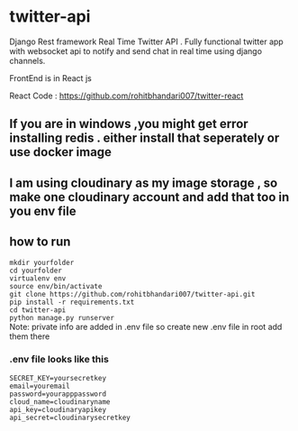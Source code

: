 # twitter-api
Django Rest framework Real Time Twitter API . Fully functional twitter app with websocket api to notify and send chat in real time using django channels.

FrontEnd is in React js  

React Code : https://github.com/rohitbhandari007/twitter-react
## If you are in windows ,you might get error installing redis . either install that seperately or use docker image
## I am using cloudinary as my image storage , so make one cloudinary account and add that too in you env file


## how to run
`mkdir yourfolder` </br>
`cd yourfolder` </br>
`virtualenv env`</br> 
`source env/bin/activate`</br>
`git clone https://github.com/rohitbhandari007/twitter-api.git` </br>
`pip install -r requirements.txt`</br>
`cd twitter-api`</br>
`python manage.py runserver`</br>
Note: private info are added in .env file so create new .env file in root add them there
### .env file looks like this


`SECRET_KEY=yoursecretkey`</br>
`email=youremail`</br>
`password=yourapppassword`</br>
`cloud_name=cloudinaryname`</br>
`api_key=cloudinaryapikey`</br>
`api_secret=cloudinarysecretkey`</br>
